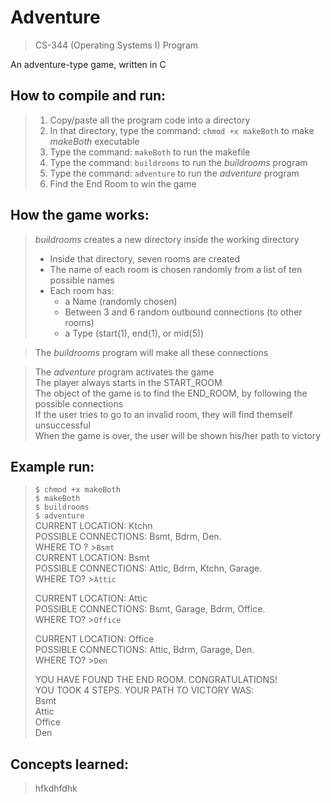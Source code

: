 # Adventure

> CS-344 (Operating Systems I) Program

An adventure-type game, written in C

## How to compile and run:
> 1. Copy/paste all the program code into a directory
> 2. In that directory, type the command: `chmod +x makeBoth` to make *makeBoth* executable
> 3. Type the command: `makeBoth` to run the makefile
> 4. Type the command: `buildrooms` to run the *buildrooms* program
> 5. Type the command: `adventure` to run the *adventure* program
> 6. Find the End Room to win the game

## How the game works:
> *buildrooms* creates a new directory inside the working directory
> - Inside that directory, seven rooms are created
> - The name of each room is chosen randomly from a list of ten possible names
> - Each room has:  
>   - a Name (randomly chosen)  
>   - Between 3 and 6 random outbound connections (to other rooms)  
>   - a Type (start(1), end(1), or mid(5))  

> The *buildrooms* program will make all these connections

> The *adventure* program activates the game  
> The player always starts in the START_ROOM  
> The object of the game is to find the END_ROOM, by following the possible connections  
> If the user tries to go to an invalid room, they will find themself unsuccessful  
> When the game is over, the user will be shown his/her path to victory  

## Example run:
> `$ chmod +x makeBoth`  
> `$ makeBoth`  
> `$ buildrooms`  
> `$ adventure`  
> CURRENT LOCATION: Ktchn  
> POSSIBLE CONNECTIONS: Bsmt, Bdrm, Den.  
> WHERE TO ? \>`Bsmt`  
> CURRENT LOCATION: Bsmt  
> POSSIBLE CONNECTIONS: Attic, Bdrm, Ktchn, Garage.  
> WHERE TO? >`Attic`  
>  
> CURRENT LOCATION: Attic  
> POSSIBLE CONNECTIONS: Bsmt, Garage, Bdrm, Office.  
> WHERE TO? >`Office`  
>  
> CURRENT LOCATION: Office  
> POSSIBLE CONNECTIONS: Attic, Bdrm, Garage, Den.  
> WHERE TO? >`Den`  
>  
> YOU HAVE FOUND THE END ROOM. CONGRATULATIONS!  
> YOU TOOK 4 STEPS. YOUR PATH TO VICTORY WAS:  
> Bsmt  
> Attic  
> Office  
> Den  

## Concepts learned:
> hfkdhfdhk

